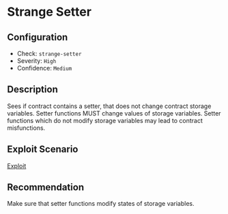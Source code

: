 # Strange Setter

## Configuration
* Check: `strange-setter`
* Severity: `High`
* Confidence: `Medium`

## Description
Sees if contract contains a setter, that does not change contract storage variables.
Setter functions MUST change values of storage variables.
Setter functions which do not modify storage variables may lead to contract misfunctions.

## Exploit Scenario
[Exploit](../tests/strange_setter_test.sol)

## Recommendation
Make sure that setter functions modify states of storage variables.